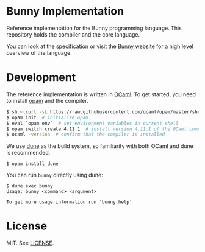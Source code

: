 # Bunny Implementation

Reference implementation for the Bunny programming language. This repository holds the compiler and the core language.

You can look at the [specification](https://github.com/bunny-lang/specification) or visit the [Bunny website](https://bunny-lang.org) for a high level overview of the language.

# Development

The reference implementation is written in [OCaml](https://ocaml.org/). To get started, you need to install [opam](https://opam.ocaml.org/) and the compiler.

```bash
$ sh <(curl -sL https://raw.githubusercontent.com/ocaml/opam/master/shell/install.sh)  # install opam
$ opam init  # initialize opam
$ eval `opam env`  # set environment variables in current shell
$ opam switch create 4.11.1  # install version 4.11.1 of the OCaml compiler
$ ocaml -version  # confirm that the compiler is installed
```

We use [dune](https://dune.build/) as the build system, so familiarity with both OCaml and dune is recommended.

```
$ opam install dune
```

You can run `bunny` directly using dune:

```
$ dune exec bunny
Usage: bunny <command> <argument>

To get more usage information run 'bunny help'
```

# License

MIT. See [LICENSE](LICENSE).
